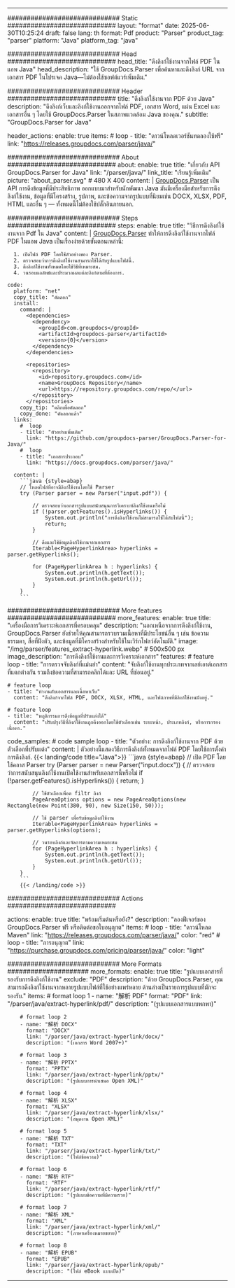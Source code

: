 


---
############################# Static ############################
layout: "format"
date:  2025-06-30T10:25:24
draft: false
lang: th
format: Pdf
product: "Parser"
product_tag: "parser"
platform: "Java"
platform_tag: "java"

############################# Head ############################
head_title: "ดึงลิงก์ใช้งานจากไฟล์ PDF ในแอพ Java"
head_description: "ใช้ GroupDocs.Parser เพื่อค้นหาและดึงลิงก์ URL จากเอกสาร PDF ในโปรเจค Java—ไม่ต้องใช้ซอฟต์แวร์เพิ่มเติม."

############################# Header ############################
title: "ดึงลิงก์ใช้งานจาก PDF ด้วย Java" 
description: "ดึงลิงก์เว็บและลิงก์ใช้งานออกจากไฟล์ PDF, เอกสาร Word, แผ่น Excel และเอกสารอื่น ๆ โดยใช้ GroupDocs.Parser ในสภาพแวดล้อม Java ของคุณ."
subtitle: "GroupDocs.Parser for Java" 

header_actions:
  enable: true
  items:
    #  loop
    - title: "ดาวน์โหลดเวอร์ชันทดลองใช้ฟรี"
      link: "https://releases.groupdocs.com/parser/java/"
      
############################# About ############################
about:
    enable: true
    title: "เกี่ยวกับ API GroupDocs.Parser for Java"
    link: "/parser/java/"
    link_title: "เรียนรู้เพิ่มเติม"
    picture: "about_parser.svg" # 480 X 400
    content: |
       [GroupDocs.Parser](/parser/java/) เป็น API การดึงข้อมูลที่มีประสิทธิภาพ ออกแบบมาสำหรับนักพัฒนา Java มันมีเครื่องมือสำหรับการดึงลิงก์ใช้งาน, ข้อมูลที่มีโครงสร้าง, รูปภาพ, และข้อความจากรูปแบบที่นิยมเช่น DOCX, XLSX, PDF, HTML และอื่น ๆ — ทั้งหมดนี้ไม่ต้องใช้ปลั๊กอินภายนอก.

############################# Steps ############################
steps:
    enable: true
    title: "วิธีการดึงลิงก์ใช้งานจาก Pdf ใน Java"
    content: |
      [GroupDocs.Parser](/parser/java/) ทำให้การดึงลิงก์ใช้งานจากไฟล์ PDF ในแอพ Java เป็นเรื่องง่ายด้วยขั้นตอนเหล่านี้:
      
      1. เปิดไฟล์ PDF โดยใช้ตัวอย่างของ Parser.
      2. ตรวจสอบว่าการดึงลิงก์ใช้งานสามารถใช้ได้กับรูปแบบไฟล์นี้.
      3. ดึงลิงก์ใช้งานทั้งหมดโดยใช้วิธีที่เหมาะสม.
      4. วนรอบผลลัพธ์และประมวลผลแต่ละลิงก์ตามที่ต้องการ.
   
    code:
      platform: "net"
      copy_title: "คัดลอก"
      install:
        command: |
          <dependencies>
            <dependency>
              <groupId>com.groupdocs</groupId>
              <artifactId>groupdocs-parser</artifactId>
              <version>{0}</version>
            </dependency>
          </dependencies>

          <repositories>
            <repository>
              <id>repository.groupdocs.com</id>
              <name>GroupDocs Repository</name>
              <url>https://repository.groupdocs.com/repo/</url>
            </repository>
          </repositories>
        copy_tip: "คลิกเพื่อคัดลอก"
        copy_done: "คัดลอกแล้ว"
      links:
        #  loop
        - title: "ตัวอย่างเพิ่มเติม"
          link: "https://github.com/groupdocs-parser/GroupDocs.Parser-for-Java/"
        #  loop
        - title: "เอกสารประกอบ"
          link: "https://docs.groupdocs.com/parser/java/"
          
      content: |
        ```java {style=abap}
        // โหลดไฟล์ที่อาจมีลิงก์ใช้งานโดยใช้ Parser
        try (Parser parser = new Parser("input.pdf")) {

            // ตรวจสอบว่าเอกสารรูปแบบสนับสนุนการวิเคราะห์ลิงก์ใช้งานหรือไม่
            if (!parser.getFeatures().isHyperlinks()) {
                System.out.println("การดึงลิงก์ใช้งานไม่สามารถใช้ได้กับไฟล์นี้");
                return;
            }

            // ดึงและใช้ข้อมูลลิงก์ใช้งานจากเอกสาร
            Iterable<PageHyperlinkArea> hyperlinks = parser.getHyperlinks();

            for (PageHyperlinkArea h : hyperlinks) {
                System.out.println(h.getText());
                System.out.println(h.getUrl());
            }
        }
        ```            

############################# More features ############################
more_features:
  enable: true
  title: "เครื่องมือการวิเคราะห์เอกสารที่ครอบคลุม"
  description: "นอกเหนือจากการดึงลิงก์ใช้งาน, GroupDocs.Parser ยังช่วยให้คุณสามารถรวบรวมเนื้อหาที่มีประโยชน์อื่น ๆ เช่น ข้อความธรรมดา, สื่อที่ฝังตัว, และข้อมูลที่มีโครงสร้างสำหรับใช้ในเวิร์กโฟลว์อัตโนมัติ."
  image: "/img/parser/features_extract-hyperlink.webp" # 500x500 px
  image_description: "การดึงลิงก์ใช้งานและการวิเคราะห์เอกสาร"
  features:
    # feature loop
    - title: "การตรวจจับลิงก์ที่แม่นยำ"
      content: "จับลิงก์ใช้งานทุกประเภทจากเลย์เอาต์เอกสารที่แตกต่างกัน รวมถึงข้อความที่สามารถคลิกได้และ URL ที่ซ่อนอยู่."

    # feature loop
    - title: "ทำงานกับเอกสารและเนื้อหาเว็บ"
      content: "ดึงลิงก์จากไฟล์ PDF, DOCX, XLSX, HTML, และไฟล์ภาพที่มีลิงก์ใช้งานฝังอยู่."

    # feature loop
    - title: "พฤติกรรมการดึงข้อมูลที่ปรับแต่งได้"
      content: "ปรับปรุงวิธีที่ลิงก์ใช้งานถูกดึงออกโดยใช้ตัวเลือกเช่น ระยะหน้า, ประเภทลิงก์, หรือการกรองเนื้อหา."
      
  code_samples:
    # code sample loop
    - title: "ตัวอย่าง: การดึงลิงก์ใช้งานจาก PDF ด้วยตัวเลือกที่ปรับแต่ง"
      content: |
        ตัวอย่างนี้แสดงวิธีการดึงลิงก์ทั้งหมดจากไฟล์ PDF โดยใช้การตั้งค่าการดึงลิงก์.
        {{< landing/code title="Java">}}
        ```java {style=abap}
        //  เปิด PDF โดยใช้คลาส Parser
        try (Parser parser = new Parser("input.docx"))
        {
            // ตรวจสอบว่าการสนับสนุนลิงก์ใช้งานเปิดใช้งานสำหรับเอกสารนี้หรือไม่
            if (!parser.getFeatures().isHyperlinks()) {
                return;
            }

            // ใช้ตัวเลือกเพื่อต filtr ลิงก์
            PageAreaOptions options = new PageAreaOptions(new Rectangle(new Point(380, 90), new Size(150, 50)));

            // ใช้ parser เพื่อรับข้อมูลลิงก์ใช้งาน
            Iterable<PageHyperlinkArea> hyperlinks = parser.getHyperlinks(options);

            // วนรอบลิงก์และจัดการตามความเหมาะสม
            for (PageHyperlinkArea h : hyperlinks) {
                System.out.println(h.getText());
                System.out.println(h.getUrl());
            }
        }
        ```
        {{< /landing/code >}}


############################# Actions ############################

actions:
  enable: true
  title: "พร้อมเริ่มต้นหรือยัง?"
  description: "ลองฟีเจอร์ของ GroupDocs.Parser ฟรี หรือติดต่อขอใบอนุญาต"
  items:
    #  loop
    - title: "ดาวน์โหลด Maven"
      link: "https://releases.groupdocs.com/parser/java/"
      color: "red"
        #  loop
    - title: "การอนุญาต"
      link: "https://purchase.groupdocs.com/pricing/parser/java/"
      color: "light"


############################# More Formats #####################
more_formats:
    enable: true
    title: "รูปแบบเอกสารที่รองรับการดึงลิงก์ใช้งาน"
    exclude: "PDF"
    description: "ด้วย GroupDocs.Parser, คุณสามารถดึงลิงก์ใช้งานจากหลายรูปแบบไฟล์ที่ใช้อย่างแพร่หลาย ด้านล่างเป็นรายการรูปแบบที่มักจะรองรับ."
    items: 
        # format loop 1
        - name: "解析 PDF"
          format: "PDF"
          link: "/parser/java/extract-hyperlink/pdf/"
          description: "(รูปแบบเอกสารแบบพกพา)"
          
        # format loop 2
        - name: "解析 DOCX"
          format: "DOCX"
          link: "/parser/java/extract-hyperlink/docx/"
          description: "(เอกสาร Word 2007+)"
          
        # format loop 3
        - name: "解析 PPTX"
          format: "PPTX"
          link: "/parser/java/extract-hyperlink/pptx/"
          description: "(รูปแบบการนำเสนอ Open XML)"
          
        # format loop 4
        - name: "解析 XLSX"
          format: "XLSX"
          link: "/parser/java/extract-hyperlink/xlsx/"
          description: "(สมุดงาน Open XML)"
          
        # format loop 5
        - name: "解析 TXT"
          format: "TXT"
          link: "/parser/java/extract-hyperlink/txt/"
          description: "(ไฟล์ข้อความ)"
          
        # format loop 6
        - name: "解析 RTF"
          format: "RTF"
          link: "/parser/java/extract-hyperlink/rtf/"
          description: "(รูปแบบข้อความที่มีความรวย)"
          
        # format loop 7
        - name: "解析 XML"
          format: "XML"
          link: "/parser/java/extract-hyperlink/xml/"
          description: "(ภาษาเครื่องหมายขยาย)"
          
        # format loop 8
        - name: "解析 EPUB"
          format: "EPUB"
          link: "/parser/java/extract-hyperlink/epub/"
          description: "(ไฟล์ eBook แบบเปิด)"
         
          

---